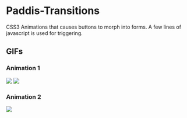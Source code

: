 # Paddis-Transitions
CSS3 Animations that causes buttons to morph into forms. A few lines of javascript is used for triggering.

## GIFs

### Animation 1
![](https://media.giphy.com/media/xT9IgDbKxTG8vb3u7u/giphy.gif)
![](https://i.imgur.com/KHj7YV9.gif)

### Animation 2
![](https://i.imgur.com/WWdKfdX.gif)

